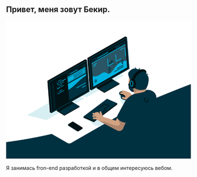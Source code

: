 ## Привет, меня зовут Бекир.
<picture>
  <source media="(prefers-color-scheme: light)" srcset="099A3BE4-55C5-4AC6-B306-7C16D620966B.gif">
  <img src="68747470733a2f2f63646e2e6472696262626c652e636f6d2f75736572732f3733303730332f73637265656e73686f74732f363538313234332f6176656e746f2e676966.gif" />
</picture>

Я занимась fron-end разработкой и в общем интересуюсь вебом.
